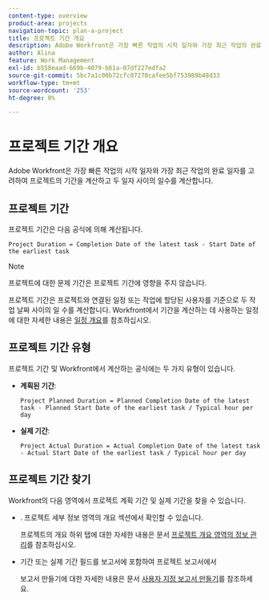 ```yaml
---
content-type: overview
product-area: projects
navigation-topic: plan-a-project
title: 프로젝트 기간 개요
description: Adobe Workfront은 가장 빠른 작업의 시작 일자와 가장 최근 작업의 완료 일자를 고려하여 프로젝트의 기간을 계산하고 두 일자 사이의 일수를 계산합니다.
author: Alina
feature: Work Management
exl-id: b558eaad-669b-4079-b61a-07df227edfa2
source-git-commit: 5bc7a1c00b72cfc07270cafee5bf753989b48d33
workflow-type: tm+mt
source-wordcount: '253'
ht-degree: 0%

---
```


# 프로젝트 기간 개요

Adobe Workfront은 가장 빠른 작업의 시작 일자와 가장 최근 작업의 완료 일자를 고려하여 프로젝트의 기간을 계산하고 두 일자 사이의 일수를 계산합니다.

## 프로젝트 기간

프로젝트 기간은 다음 공식에 의해 계산됩니다.

```
Project Duration = Completion Date of the latest task - Start Date of the earliest task
```

>[!NOTE]
>
>프로젝트에 대한 문제 기간은 프로젝트 기간에 영향을 주지 않습니다.

프로젝트 기간은 프로젝트와 연결된 일정 또는 작업에 할당된 사용자를 기준으로 두 작업 날짜 사이의 일 수를 계산합니다. Workfront에서 기간을 계산하는 데 사용하는 일정에 대한 자세한 내용은 [일정 개요](../../../administration-and-setup/set-up-workfront/configure-timesheets-schedules/schedules-overview.md)를 참조하십시오.

## 프로젝트 기간 유형

프로젝트 기간 및 Workfront에서 계산하는 공식에는 두 가지 유형이 있습니다.

<!--
<p data-mc-conditions="QuicksilverOrClassic.Draft mode">(NOTE: Check these formulas? Should they be divided by the hours per day?!) </p>
-->

* **계획된 기간**: 

  ```
  Project Planned Duration = Planned Completion Date of the latest task - Planned Start Date of the earliest task / Typical hour per day
  ```

* **실제 기간**: 

  ```
  Project Actual Duration = Actual Completion Date of the latest task - Actual Start Date of the earliest task / Typical hour per day
  ```

## 프로젝트 기간 찾기

Workfront의 다음 영역에서 프로젝트 계획 기간 및 실제 기간을 찾을 수 있습니다.

* . 프로젝트 세부 정보 영역의 개요 섹션에서 확인할 수 있습니다.

  프로젝트의 개요 하위 탭에 대한 자세한 내용은 문서 [프로젝트 개요 영역의 정보 관리](../../../manage-work/projects/manage-projects/understand-project-overview-area.md)를 참조하십시오.

* 기간 또는 실제 기간 필드를 보고서에 포함하여 프로젝트 보고서에서

  보고서 만들기에 대한 자세한 내용은 문서 [사용자 지정 보고서 만들기](../../../reports-and-dashboards/reports/creating-and-managing-reports/create-custom-report.md)를 참조하세요.
